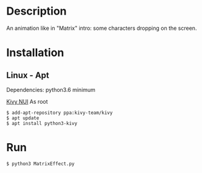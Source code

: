 # Description
An animation like in "Matrix" intro: some characters dropping on the screen.

# Installation
## Linux - Apt

Dependencies: python3.6 minimum

[Kivy NUI](https://kivy.org/doc/stable/installation/installation-linux.html)
As root
```console
$ add-apt-repository ppa:kivy-team/kivy
$ apt update
$ apt install python3-kivy
```

# Run

```console
$ python3 MatrixEffect.py
```
